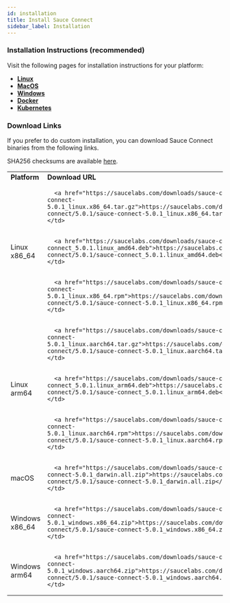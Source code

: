 ```yaml
---
id: installation
title: Install Sauce Connect
sidebar_label: Installation
---
```


### Installation Instructions (recommended)

Visit the following pages for installation instructions for your platform:
- **[Linux](/secure-connections/sauce-connect-5/installation/linux)**
- **[MacOS](/secure-connections/sauce-connect-5/installation/macos)**
- **[Windows](/secure-connections/sauce-connect-5/installation/windows)**
- **[Docker](/secure-connections/sauce-connect-5/installation/docker)**
- **[Kubernetes](/secure-connections/sauce-connect-5/installation/kubernetes)**

### Download Links

If you prefer to do custom installation, you can download Sauce Connect binaries from the following links.

SHA256 checksums are available [here](https://saucelabs.com/downloads/sauce-connect/5.0.1/checksums).

<table>
  <tr>
<td>
<strong>Platform</strong>
    </td>
<td>
<strong>Download URL</strong>
    </td>
  </tr>
  <tr>
    <td rowspan="3">Linux x86_64</td>
<td>

      <a href="https://saucelabs.com/downloads/sauce-connect/5.0.1/sauce-connect-5.0.1_linux.x86_64.tar.gz">https://saucelabs.com/downloads/sauce-connect/5.0.1/sauce-connect-5.0.1_linux.x86_64.tar.gz</a>
    </td>
  </tr>
  <tr>
<td>

      <a href="https://saucelabs.com/downloads/sauce-connect/5.0.1/sauce-connect_5.0.1.linux_amd64.deb">https://saucelabs.com/downloads/sauce-connect/5.0.1/sauce-connect_5.0.1.linux_amd64.deb</a>
    </td>
  </tr>
  <tr>
<td>

      <a href="https://saucelabs.com/downloads/sauce-connect/5.0.1/sauce-connect-5.0.1_linux.x86_64.rpm">https://saucelabs.com/downloads/sauce-connect/5.0.1/sauce-connect-5.0.1_linux.x86_64.rpm</a>
    </td>
  </tr>
  <tr>
    <td rowspan="3">Linux arm64</td>
<td>

      <a href="https://saucelabs.com/downloads/sauce-connect/5.0.1/sauce-connect-5.0.1_linux.aarch64.tar.gz">https://saucelabs.com/downloads/sauce-connect/5.0.1/sauce-connect-5.0.1_linux.aarch64.tar.gz</a>
    </td>
  </tr>
  <tr>
<td>

      <a href="https://saucelabs.com/downloads/sauce-connect/5.0.1/sauce-connect_5.0.1.linux_arm64.deb">https://saucelabs.com/downloads/sauce-connect/5.0.1/sauce-connect_5.0.1.linux_arm64.deb</a>
    </td>
  </tr>
  <tr>
<td>

      <a href="https://saucelabs.com/downloads/sauce-connect/5.0.1/sauce-connect-5.0.1_linux.aarch64.rpm">https://saucelabs.com/downloads/sauce-connect/5.0.1/sauce-connect-5.0.1_linux.aarch64.rpm</a>
    </td>
  </tr>
  <tr>
    <td>macOS</td>
<td>

      <a href="https://saucelabs.com/downloads/sauce-connect/5.0.1/sauce-connect-5.0.1_darwin.all.zip">https://saucelabs.com/downloads/sauce-connect/5.0.1/sauce-connect-5.0.1_darwin.all.zip</a>
    </td>
  </tr>
  <tr>
    <td>Windows x86_64</td>
<td>

      <a href="https://saucelabs.com/downloads/sauce-connect/5.0.1/sauce-connect-5.0.1_windows.x86_64.zip">https://saucelabs.com/downloads/sauce-connect/5.0.1/sauce-connect-5.0.1_windows.x86_64.zip</a>
    </td>
  </tr>
  <tr>
    <td>Windows arm64</td>
<td>

      <a href="https://saucelabs.com/downloads/sauce-connect/5.0.1/sauce-connect-5.0.1_windows.aarch64.zip">https://saucelabs.com/downloads/sauce-connect/5.0.1/sauce-connect-5.0.1_windows.aarch64.zip</a>
    </td>
  </tr>
</table>

